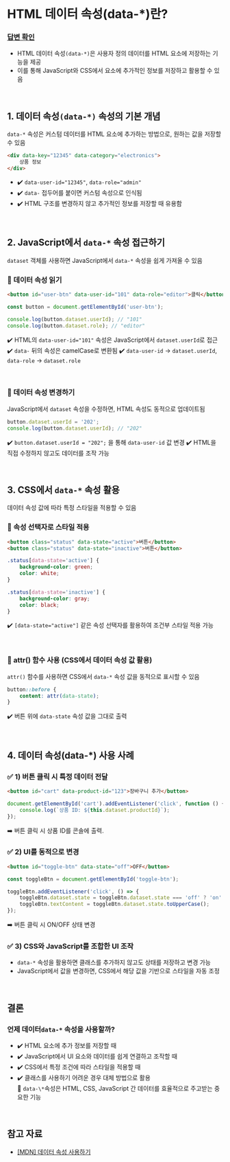 # HTML 데이터 속성(data-\*)란?

### [답변 확인](https://www.maeil-mail.kr/question/116)

-   HTML 데이터 속성`(data-*)`은 사용자 정의 데이터를 HTML 요소에 저장하는 기능을 제공
-   이를 통해 JavaScript와 CSS에서 요소에 추가적인 정보를 저장하고 활용할 수
    있음

<br/>

## 1. 데이터 속성`(data-*)` 속성의 기본 개념

`data-*` 속성은 커스텀 데이터를 HTML 요소에 추가하는 방법으로, 원하는 값을 저장할 수 있음

```html
<div data-key="12345" data-category="electronics">
    상품 정보
</div>
```

-   ✔️ `data-user-id="12345"`, `data-role="admin"`
-   ✔️ `data-` 접두어를 붙이면 커스텀 속성으로 인식됨
-   ✔️ HTML 구조를 변경하지 않고 추가적인 정보를 저장할 때 유용함

<br/>

## 2. JavaScript에서 `data-*` 속성 접근하기

`dataset` 객체를 사용하면 JavaScript에서 `data-*` 속성을 쉽게 가져올 수 있음

### 📌 데이터 속성 읽기

```html
<button id="user-btn" data-user-id="101" data-role="editor">클릭</button>
```

```js
const button = document.getElementById('user-btn');

console.log(button.dataset.userId); // "101"
console.log(button.dataset.role); // "editor"
```

✔️ HTML의 `data-user-id="101"` 속성은 JavaScript에서 `dataset.userId`로 접근
✔️ `data-` 뒤의 속성은 camelCase로 변환됨
✔️ `data-user-id` → `dataset.userId`, `data-role` → `dataset.role`

<br/>

### 📌 데이터 속성 변경하기

JavaScript에서 `dataset` 속성을 수정하면, HTML 속성도 동적으로 업데이트됨

```js
button.dataset.userId = '202';
console.log(button.dataset.userId); // "202"
```

✔️ `button.dataset.userId = "202";` 을 통해 `data-user-id` 값 변경
✔️ HTML을 직접 수정하지 않고도 데이터를 조작 가능

<br/>

## 3. CSS에서 `data-*` 속성 활용

데이터 속성 값에 따라 특정 스타일을 적용할 수 있음

### 📌 속성 선택자로 스타일 적용

```html
<button class="status" data-state="active">버튼</button>
<button class="status" data-state="inactive">버튼</button>
```

```css
.status[data-state='active'] {
    background-color: green;
    color: white;
}

.status[data-state='inactive'] {
    background-color: gray;
    color: black;
}
```

✔️ `[data-state="active"]` 같은 속성 선택자를 활용하여 조건부 스타일 적용 가능

<br/>

### 📌 attr() 함수 사용 (CSS에서 데이터 속성 값 활용)

`attr()` 함수를 사용하면 CSS에서 `data-*` 속성 값을 동적으로 표시할 수 있음

```css
button::before {
    content: attr(data-state);
}
```

✔️ 버튼 위에 `data-state` 속성 값을 그대로 출력

<br/>

## 4. 데이터 속성(data-\*) 사용 사례

### ✅ 1) 버튼 클릭 시 특정 데이터 전달

```html
<button id="cart" data-product-id="123">장바구니 추가</button>
```

```js
document.getElementById('cart').addEventListener('click', function () {
    console.log(`상품 ID: ${this.dataset.productId}`);
});
```

➡️ 버튼 클릭 시 상품 ID를 콘솔에 출력.

### ✅ 2) UI를 동적으로 변경

```html
<button id="toggle-btn" data-state="off">OFF</button>
```

```js
const toggleBtn = document.getElementById('toggle-btn');

toggleBtn.addEventListener('click', () => {
    toggleBtn.dataset.state = toggleBtn.dataset.state === 'off' ? 'on' : 'off';
    toggleBtn.textContent = toggleBtn.dataset.state.toUpperCase();
});
```

➡️ 버튼 클릭 시 ON/OFF 상태 변경

### ✅ 3) CSS와 JavaScript를 조합한 UI 조작

-   `data-*` 속성을 활용하면 클래스를 추가하지 않고도 상태를 저장하고 변경 가능
-   JavaScript에서 값을 변경하면, CSS에서 해당 값을 기반으로 스타일을 자동 조정

<br/>

## 결론

### 언제 데이터`data-*` 속성을 사용할까?

-   ✔️ HTML 요소에 추가 정보를 저장할 때
-   ✔️ JavaScript에서 UI 요소와 데이터를 쉽게 연결하고 조작할 때
-   ✔️ CSS에서 특정 조건에 따라 스타일을 적용할 때
-   ✔️ 클래스를 사용하기 어려운 경우 대체 방법으로 활용<br/>
    📌 `data-\*`속성은 HTML, CSS, JavaScript 간 데이터를 효율적으로 주고받는 중요한 기능

<br/>

## 참고 자료

-   [[MDN] 데이터 속성 사용하기](https://developer.mozilla.org/ko/docs/Learn_web_development/Howto/Solve_HTML_problems/Use_data_attributes)
